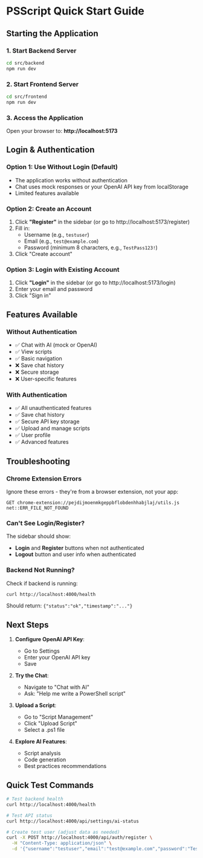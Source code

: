 # PSScript Quick Start Guide

## Starting the Application

### 1. Start Backend Server
```bash
cd src/backend
npm run dev
```

### 2. Start Frontend Server
```bash
cd src/frontend
npm run dev
```

### 3. Access the Application
Open your browser to: **http://localhost:5173**

## Login & Authentication

### Option 1: Use Without Login (Default)
- The application works without authentication
- Chat uses mock responses or your OpenAI API key from localStorage
- Limited features available

### Option 2: Create an Account
1. Click **"Register"** in the sidebar (or go to http://localhost:5173/register)
2. Fill in:
   - Username (e.g., `testuser`)
   - Email (e.g., `test@example.com`)
   - Password (minimum 8 characters, e.g., `TestPass123!`)
3. Click "Create account"

### Option 3: Login with Existing Account
1. Click **"Login"** in the sidebar (or go to http://localhost:5173/login)
2. Enter your email and password
3. Click "Sign in"

## Features Available

### Without Authentication
- ✅ Chat with AI (mock or OpenAI)
- ✅ View scripts
- ✅ Basic navigation
- ❌ Save chat history
- ❌ Secure storage
- ❌ User-specific features

### With Authentication
- ✅ All unauthenticated features
- ✅ Save chat history
- ✅ Secure API key storage
- ✅ Upload and manage scripts
- ✅ User profile
- ✅ Advanced features

## Troubleshooting

### Chrome Extension Errors
Ignore these errors - they're from a browser extension, not your app:
```
GET chrome-extension://pejdijmoenmkgeppbflobdenhhabjlaj/utils.js net::ERR_FILE_NOT_FOUND
```

### Can't See Login/Register?
The sidebar should show:
- **Login** and **Register** buttons when not authenticated
- **Logout** button and user info when authenticated

### Backend Not Running?
Check if backend is running:
```bash
curl http://localhost:4000/health
```

Should return: `{"status":"ok","timestamp":"..."}`

## Next Steps

1. **Configure OpenAI API Key**:
   - Go to Settings
   - Enter your OpenAI API key
   - Save

2. **Try the Chat**:
   - Navigate to "Chat with AI"
   - Ask: "Help me write a PowerShell script"

3. **Upload a Script**:
   - Go to "Script Management"
   - Click "Upload Script"
   - Select a .ps1 file

4. **Explore AI Features**:
   - Script analysis
   - Code generation
   - Best practices recommendations

## Quick Test Commands

```bash
# Test backend health
curl http://localhost:4000/health

# Test API status
curl http://localhost:4000/api/settings/ai-status

# Create test user (adjust data as needed)
curl -X POST http://localhost:4000/api/auth/register \
  -H "Content-Type: application/json" \
  -d '{"username":"testuser","email":"test@example.com","password":"TestPass123!"}'
```